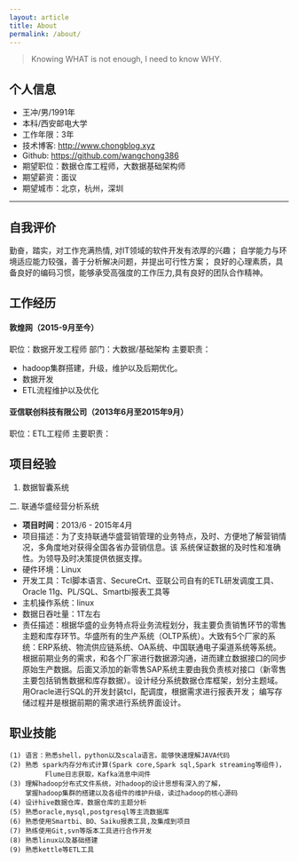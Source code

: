 ```yaml
---
layout: article
title: About
permalink: /about/
---
```


> Knowing WHAT is not enough, I need to know WHY.


## 个人信息
* 王冲/男/1991年
* 本科/西安邮电大学
* 工作年限：3年
* 技术博客: http://www.chongblog.xyz
* Github:  https://github.com/wangchong386
* 期望职位：数据仓库工程师，大数据基础架构师
* 期望薪资：面议
* 期望城市：北京，杭州，深圳

------------------------------------------------------------------------------------------------------------------------------------------------------------------------------------
## 自我评价
勤奋，踏实，对工作充满热情, 对IT领域的软件开发有浓厚的兴趣；
自学能力与环境适应能力较强，善于分析解决问题，并提出可行性方案；
良好的心理素质，具备良好的编码习惯，能够承受高强度的工作压力,具有良好的团队合作精神。
## 工作经历
#### 敦煌网（2015-9月至今）
职位：数据开发工程师
部门：大数据/基础架构
主要职责：

* hadoop集群搭建，升级，维护以及后期优化。
* 数据开发
* ETL流程维护以及优化
#### 亚信联创科技有限公司（2013年6月至2015年9月）
职位：ETL工程师
主要职责：
## 项目经验
1. 数据智囊系统

二. 联通华盛经营分析系统
* __项目时间__：2013/6 - 2015年4月
* 项目描述：为了支持联通华盛营销管理的业务特点，及时、方便地了解营销情况，多角度地对获得全国各省办营销信息。该    系统保证数据的及时性和准确性。为领导及时决策提供依据支撑。
* 硬件环境：Linux
* 开发工具：Tcl脚本语言、SecureCrt、亚联公司自有的ETL研发调度工具、Oracle 11g、PL/SQL、Smartbi报表工具等
* 主机操作系统：linux
* 数据日吞吐量：1T左右
* 责任描述：根据华盛的业务特点将业务流程划分，我主要负责销售环节的零售主题和库存环节。华盛所有的生产系统（OLTP系统）。大致有5个厂家的系统：ERP系统、物流供应链系统、OA系统、中国联通电子渠道系统等系统。根据前期业务的需求，和各个厂家进行数据源沟通，进而建立数据接口的同步原始生产数据。后面又添加的新零售SAP系统主要由我负责核对接口（新零售主要包括销售数据和库存数据）。设计经分系统数据仓库框架，划分主题域。用Oracle进行SQL的开发封装tcl，配调度，根据需求进行报表开发； 编写存储过程并是根据前期的需求进行系统界面设计。


## 职业技能
    (1) 语言：熟悉shell，python以及scala语言。能够快速理解JAVA代码
    (2) 熟悉 spark内存分布式计算(Spark core,Spark sql,Spark streaming等组件)，
             Flume日志获取，Kafka消息中间件
    (3) 理解hadoop分布式文件系统，对hadoop的设计思想有深入的了解，
        掌握hadoop集群的搭建以及各组件的维护升级，读过hadoop的核心源码
    (4) 设计hive数据仓库，数据仓库的主题分析
    (5) 熟悉oracle,mysql,postgresql等主流数据库
    (6) 熟悉使用Smartbi、BO、Saiku报表工具,及集成到项目
    (7) 熟练使用Git,svn等版本工具进行合作开发
    (8) 熟悉linux以及基础搭建
    (9) 熟悉kettle等ETL工具